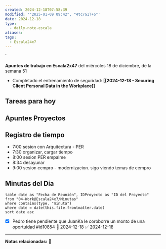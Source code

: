```yaml
---
created: 2024-12-18T07:58:39
modified: '"2025-01-09 09:42", "4tc/G1T+6"'
date: 2024-12-18
type:
  - daily-note-escala
aliases: 
tags:
  - Escala24x7
---
```

`


**Apuntes de trabajo en Escala2x47** del  miércoles 18 de diciembre, de la semana 51 

- Completado el entrenamiento de seguridad:  **[[2024-12-18 - Securing Client Personal Data in the Workplace]] ‎** 




## Tareas para hoy


## Apuntes Proyectos


## Registro  de tiempo
- 7:00 sesion con Arquitectura - PER
- 7:30 organizar, cargar tiempo
- 8:00 sesion PER empalme
- 8:34 desayunar
- 9:00 sesion cempro - modernizacion. sigo viendo temas de cempro 


## Minutas del Dia
 ```dataview
table date as "Fecha de Reunión", IDProyecto as "ID del Proyecto"
from "04-Work@Escala24x7/Minutas"
where contains(type, "minuta")
where date = date(this.file.frontmatter.date)
sort date asc
```

- [x] Pedro tiene pendiente que JuanKa le coroborre un monto de una oportuidad #id10854 📅 2024-12-18 ✅ 2024-12-18


----
**Notas relacionadas:**
📝

